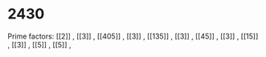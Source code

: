 # 2430

Prime factors: [[2]] , [[3]] , [[405]] , [[3]] , [[135]] , [[3]] , [[45]] , [[3]] , [[15]] , [[3]] , [[5]] , [[5]] , 
